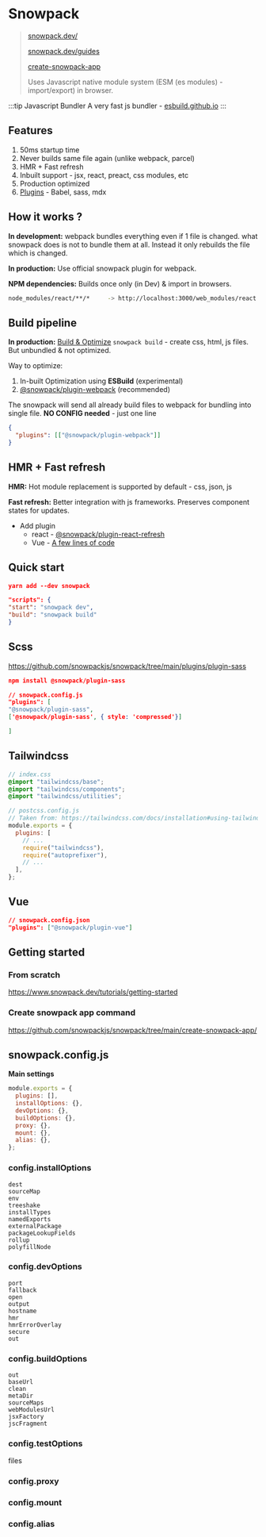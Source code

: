 # Snowpack

<vc-img url="https://www.snowpack.dev/img/JSAwardWinner.png" size="lg"/>

> [snowpack.dev/](https://www.snowpack.dev/)
>
> [snowpack.dev/guides](https://www.snowpack.dev/guides)
>
> [create-snowpack-app](https://github.com/snowpackjs/snowpack/tree/main/create-snowpack-app)
>
> Uses Javascript native module system (ESM (es modules) - import/export) in browser.

:::tip Javascript Bundler
A very fast js bundler - [esbuild.github.io](https://esbuild.github.io/)
:::

## Features

1. 50ms startup time
2. Never builds same file again (unlike webpack, parcel)
3. HMR + Fast refresh
4. Inbuilt support - jsx, react, preact, css modules, etc
5. Production optimized
6. [Plugins](https://www.snowpack.dev/plugins) - Babel, sass, mdx

## How it works ?

**In development:**
webpack bundles everything even if 1 file is changed.
what snowpack does is not to bundle them at all.
Instead it only rebuilds the file which is changed.

**In production:**
Use official snowpack plugin for webpack.

**NPM dependencies:**
Builds once only (in Dev) & import in browsers.

```sh
node_modules/react/**/*     -> http://localhost:3000/web_modules/react.js
```

## Build pipeline

**In production:**
[Build & Optimize](https://www.snowpack.dev/guides/optimize-and-bundle)
`snowpack build` - create css, html, js files. But unbundled & not optimized.

Way to optimize:

1. In-built Optimization using **ESBuild** (experimental)
2. [@snowpack/plugin-webpack](https://www.npmjs.com/package/@snowpack/plugin-webpack) (recommended)

The snowpack will send all already build files to webpack for bundling into single file.
**NO CONFIG needed** - just one line

```json
{
  "plugins": [["@snowpack/plugin-webpack"]]
}
```

## HMR + Fast refresh

**HMR:**
Hot module replacement is supported by default - css, json, js

**Fast refresh:**
Better integration with js frameworks. Preserves component states for updates.

- Add plugin
  - react - [@snowpack/plugin-react-refresh](https://www.npmjs.com/package/@snowpack/plugin-react-refresh)
  - Vue - [A few lines of code](https://github.com/snowpackjs/snowpack/blob/main/create-snowpack-app/app-template-vue/src/index.js#L7-L14)

## Quick start

```json
yarn add --dev snowpack

"scripts": {
"start": "snowpack dev",
"build": "snowpack build"
}
```

## Scss

https://github.com/snowpackjs/snowpack/tree/main/plugins/plugin-sass

```json
npm install @snowpack/plugin-sass

// snowpack.config.js
"plugins": [
"@snowpack/plugin-sass",
['@snowpack/plugin-sass', { style: 'compressed'}]

]
```

## Tailwindcss

```scss
// index.css
@import "tailwindcss/base";
@import "tailwindcss/components";
@import "tailwindcss/utilities";
```

```js
// postcss.config.js
// Taken from: https://tailwindcss.com/docs/installation#using-tailwind-with-postcss
module.exports = {
  plugins: [
    // ...
    require("tailwindcss"),
    require("autoprefixer"),
    // ...
  ],
};
```

## Vue

```json
// snowpack.config.json
"plugins": ["@snowpack/plugin-vue"]
```

## Getting started

### From scratch

https://www.snowpack.dev/tutorials/getting-started

### Create snowpack app command

https://github.com/snowpackjs/snowpack/tree/main/create-snowpack-app/

## snowpack.config.js

**Main settings**

```js
module.exports = {
  plugins: [],
  installOptions: {},
  devOptions: {},
  buildOptions: {},
  proxy: {},
  mount: {},
  alias: {},
};
```

### config.installOptions

```
dest
sourceMap
env
treeshake
installTypes
namedExports
externalPackage
packageLookupFields
rollup
polyfillNode
```

### config.devOptions

```
port
fallback
open
output
hostname
hmr
hmrErrorOverlay
secure
out
```

### config.buildOptions

```
out
baseUrl
clean
metaDir
sourceMaps
webModulesUrl
jsxFactory
jscFragment
```

### config.testOptions

files

### config.proxy

### config.mount

### config.alias

